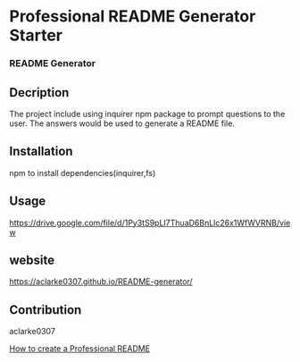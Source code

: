 # Professional README Generator Starter 

### README Generator

## Decription 
The project include using inquirer npm package to prompt questions to the user. The answers would be used to generate a README file.

## Installation

npm to install dependencies(inquirer,fs)

## Usage 
https://drive.google.com/file/d/1Py3tS9pLI7ThuaD6BnLlc26x1WfWVRNB/view

## website
https://aclarke0307.github.io/README-generator/

## Contribution
aclarke0307




[How to create a Professional README](./readme-guide.md)
